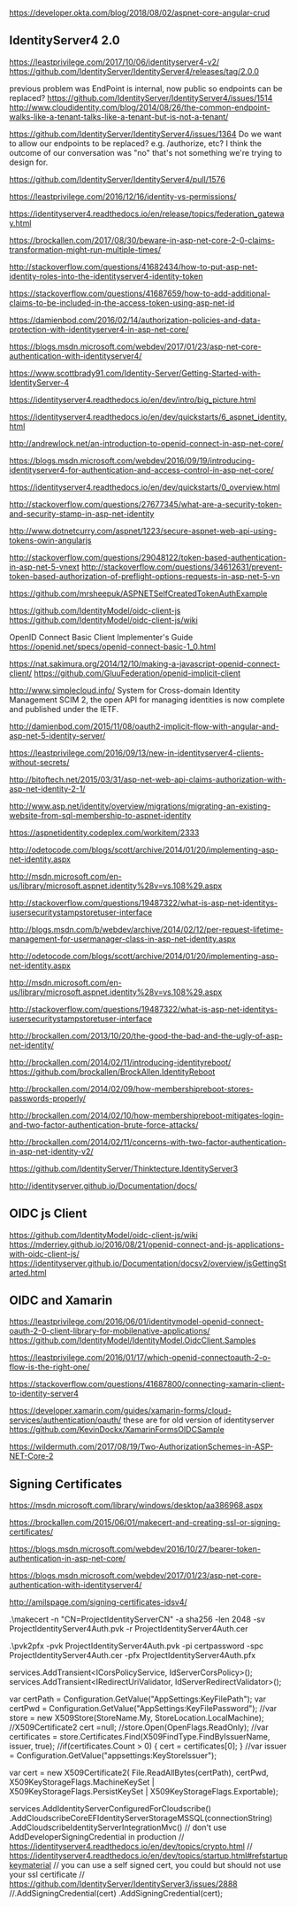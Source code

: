 

https://developer.okta.com/blog/2018/08/02/aspnet-core-angular-crud


## IdentityServer4 2.0

https://leastprivilege.com/2017/10/06/identityserver4-v2/
https://github.com/IdentityServer/IdentityServer4/releases/tag/2.0.0

previous problem was EndPoint is internal, now public so endpoints can be replaced?
https://github.com/IdentityServer/IdentityServer4/issues/1514
http://www.cloudidentity.com/blog/2014/08/26/the-common-endpoint-walks-like-a-tenant-talks-like-a-tenant-but-is-not-a-tenant/

https://github.com/IdentityServer/IdentityServer4/issues/1364
Do we want to allow our endpoints to be replaced? e.g. /authorize, etc?
I think the outcome of our conversation was "no" that's not something we're trying to design for.

https://github.com/IdentityServer/IdentityServer4/pull/1576



https://leastprivilege.com/2016/12/16/identity-vs-permissions/

https://identityserver4.readthedocs.io/en/release/topics/federation_gateway.html

https://brockallen.com/2017/08/30/beware-in-asp-net-core-2-0-claims-transformation-might-run-multiple-times/


http://stackoverflow.com/questions/41682434/how-to-put-asp-net-identity-roles-into-the-identityserver4-identity-token

https://stackoverflow.com/questions/41687659/how-to-add-additional-claims-to-be-included-in-the-access-token-using-asp-net-id

https://damienbod.com/2016/02/14/authorization-policies-and-data-protection-with-identityserver4-in-asp-net-core/


https://blogs.msdn.microsoft.com/webdev/2017/01/23/asp-net-core-authentication-with-identityserver4/


https://www.scottbrady91.com/Identity-Server/Getting-Started-with-IdentityServer-4


https://identityserver4.readthedocs.io/en/dev/intro/big_picture.html

https://identityserver4.readthedocs.io/en/dev/quickstarts/6_aspnet_identity.html

http://andrewlock.net/an-introduction-to-openid-connect-in-asp-net-core/

https://blogs.msdn.microsoft.com/webdev/2016/09/19/introducing-identityserver4-for-authentication-and-access-control-in-asp-net-core/

https://identityserver4.readthedocs.io/en/dev/quickstarts/0_overview.html

http://stackoverflow.com/questions/27677345/what-are-a-security-token-and-security-stamp-in-asp-net-identity

http://www.dotnetcurry.com/aspnet/1223/secure-aspnet-web-api-using-tokens-owin-angularjs

http://stackoverflow.com/questions/29048122/token-based-authentication-in-asp-net-5-vnext
http://stackoverflow.com/questions/34612631/prevent-token-based-authorization-of-preflight-options-requests-in-asp-net-5-vn

https://github.com/mrsheepuk/ASPNETSelfCreatedTokenAuthExample

https://github.com/IdentityModel/oidc-client-js
https://github.com/IdentityModel/oidc-client-js/wiki

OpenID Connect Basic Client Implementer's Guide
https://openid.net/specs/openid-connect-basic-1_0.html

https://nat.sakimura.org/2014/12/10/making-a-javascript-openid-connect-client/
https://github.com/GluuFederation/openid-implicit-client


http://www.simplecloud.info/
System for Cross-domain Identity Management
SCIM 2, the open API for managing identities is now complete and published under the IETF.

http://damienbod.com/2015/11/08/oauth2-implicit-flow-with-angular-and-asp-net-5-identity-server/

https://leastprivilege.com/2016/09/13/new-in-identityserver4-clients-without-secrets/


http://bitoftech.net/2015/03/31/asp-net-web-api-claims-authorization-with-asp-net-identity-2-1/

http://www.asp.net/identity/overview/migrations/migrating-an-existing-website-from-sql-membership-to-aspnet-identity

https://aspnetidentity.codeplex.com/workitem/2333


http://odetocode.com/blogs/scott/archive/2014/01/20/implementing-asp-net-identity.aspx

http://msdn.microsoft.com/en-us/library/microsoft.aspnet.identity%28v=vs.108%29.aspx

http://stackoverflow.com/questions/19487322/what-is-asp-net-identitys-iusersecuritystampstoretuser-interface

http://blogs.msdn.com/b/webdev/archive/2014/02/12/per-request-lifetime-management-for-usermanager-class-in-asp-net-identity.aspx

http://odetocode.com/blogs/scott/archive/2014/01/20/implementing-asp-net-identity.aspx

http://msdn.microsoft.com/en-us/library/microsoft.aspnet.identity%28v=vs.108%29.aspx

http://stackoverflow.com/questions/19487322/what-is-asp-net-identitys-iusersecuritystampstoretuser-interface

http://brockallen.com/2013/10/20/the-good-the-bad-and-the-ugly-of-asp-net-identity/

http://brockallen.com/2014/02/11/introducing-identityreboot/
https://github.com/brockallen/BrockAllen.IdentityReboot

http://brockallen.com/2014/02/09/how-membershipreboot-stores-passwords-properly/

http://brockallen.com/2014/02/10/how-membershipreboot-mitigates-login-and-two-factor-authentication-brute-force-attacks/

http://brockallen.com/2014/02/11/concerns-with-two-factor-authentication-in-asp-net-identity-v2/

https://github.com/IdentityServer/Thinktecture.IdentityServer3

http://identityserver.github.io/Documentation/docs/

## OIDC js Client
https://github.com/IdentityModel/oidc-client-js/wiki
https://mderriey.github.io/2016/08/21/openid-connect-and-js-applications-with-oidc-client-js/
https://identityserver.github.io/Documentation/docsv2/overview/jsGettingStarted.html

## OIDC and Xamarin

https://leastprivilege.com/2016/06/01/identitymodel-openid-connect-oauth-2-0-client-library-for-mobilenative-applications/
https://github.com/IdentityModel/IdentityModel.OidcClient.Samples

https://leastprivilege.com/2016/01/17/which-openid-connectoauth-2-o-flow-is-the-right-one/

https://stackoverflow.com/questions/41687800/connecting-xamarin-client-to-identity-server4

https://developer.xamarin.com/guides/xamarin-forms/cloud-services/authentication/oauth/
these are for old version of identityserver
https://github.com/KevinDockx/XamarinFormsOIDCSample



https://wildermuth.com/2017/08/19/Two-AuthorizationSchemes-in-ASP-NET-Core-2

## Signing Certificates

https://msdn.microsoft.com/library/windows/desktop/aa386968.aspx



https://brockallen.com/2015/06/01/makecert-and-creating-ssl-or-signing-certificates/

https://blogs.msdn.microsoft.com/webdev/2016/10/27/bearer-token-authentication-in-asp-net-core/

https://blogs.msdn.microsoft.com/webdev/2017/01/23/asp-net-core-authentication-with-identityserver4/

http://amilspage.com/signing-certificates-idsv4/


.\makecert -n "CN=ProjectIdentityServerCN" -a sha256 -len 2048 -sv ProjectIdentityServer4Auth.pvk -r ProjectIdentityServer4Auth.cer

.\pvk2pfx -pvk ProjectIdentityServer4Auth.pvk -pi certpassword -spc ProjectIdentityServer4Auth.cer -pfx ProjectIdentityServer4Auth.pfx

services.AddTransient<ICorsPolicyService, IdServerCorsPolicy>();
services.AddTransient<IRedirectUriValidator, IdServerRedirectValidator>();

var certPath = Configuration.GetValue<string>("AppSettings:KeyFilePath");
var certPwd = Configuration.GetValue<string>("AppSettings:KeyFilePassword");
//var store = new X509Store(StoreName.My, StoreLocation.LocalMachine);
//X509Certificate2 cert =null;
//store.Open(OpenFlags.ReadOnly);
//var certificates = store.Certificates.Find(X509FindType.FindByIssuerName, issuer, true);
//if(certificates.Count > 0) { cert = certificates[0]; }
//var issuer = Configuration.GetValue<string>("appsettings:KeyStoreIssuer");


var cert = new X509Certificate2(
	File.ReadAllBytes(certPath), 
	certPwd,
	X509KeyStorageFlags.MachineKeySet |
	X509KeyStorageFlags.PersistKeySet |
	X509KeyStorageFlags.Exportable);
	
services.AddIdentityServerConfiguredForCloudscribe()
	.AddCloudscribeCoreEFIdentityServerStorageMSSQL(connectionString)
	.AddCloudscribeIdentityServerIntegrationMvc()
	// don't use AddDeveloperSigningCredential in production
	// https://identityserver4.readthedocs.io/en/dev/topics/crypto.html
	// https://identityserver4.readthedocs.io/en/dev/topics/startup.html#refstartupkeymaterial
	// you can use a self signed cert, you could but should not use your ssl certificate
	// https://github.com/IdentityServer/IdentityServer3/issues/2888
	//.AddSigningCredential(cert)
	.AddSigningCredential(cert);


 
